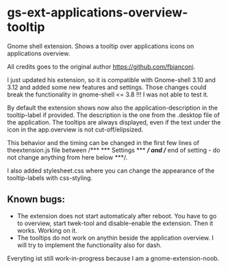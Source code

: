 gs-ext-applications-overview-tooltip
====================================

Gnome shell extension. Shows a tooltip over applications icons on applications overview.

All credits goes to the original author https://github.com/fbianconi.

I just updated his extension, so it is compatible with Gnome-shell 3.10 and 3.12 and added some new features and settings. Those changes could break the functionality in gnome-shell <= 3.8 !!! I was not able to test it.

By default the extension shows now also the application-description in the tooltip-label if provided. The description is the one from the .desktop file of the application. The tooltips are always displayed, even if the text under the icon in the app.overview is not cut-off/elipsized.

This behavior and the timing can be changed in the first few lines of theextension.js file between /*** *** Settings *** ***/ and /*** end of setting - do not change anything from here below ***/.

I also added stylesheet.css where you can change the appearance of the tooltip-labels with css-styling.

## Known bugs:

* The extension does not start automaticaly after reboot. You have to go to overview, start twek-tool and disable-enable the extension. Then it works. Working on it.
* The tooltips do not work on anythin beside the application overview. I will try to implement the functionality also for dash.

Everyting ist still work-in-progress because I am a gnome-extension-noob.
